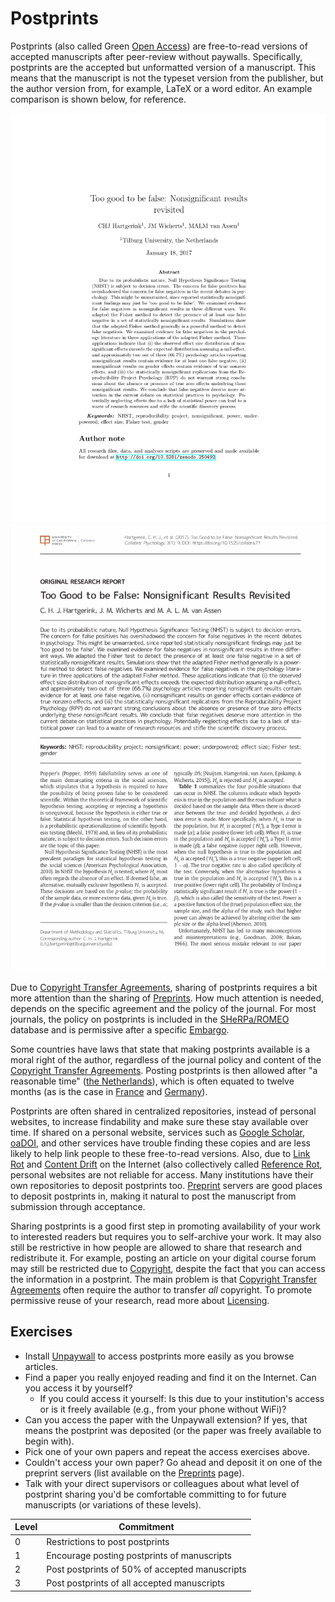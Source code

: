 # Postprints

Postprints (also called Green [Open Access](open-access.md)) are free-to-read versions of accepted manuscripts after peer-review without paywalls. Specifically, postprints are the accepted but unformatted version of a manuscript. This means that the manuscript is not the typeset version from the publisher, but the author version from, for example, LaTeX or a word editor. An example comparison is shown below, for reference.

<!-- Add images of unformatted and formatted for an open access paper -->
<!-- The size of these will be stabilized by use of CSS -->
[![](../assets/figs/postprints-author.png)](https://osf.io/rkumy/)
[![](../assets/figs/postprints-typeset.png)](https://doi.org/10.1525/collabra.71/)

Due to [Copyright Transfer Agreements](copyright-transfer-agreements.md), sharing of postprints requires a bit more attention than the sharing of [Preprints](preprints.md). How much attention is needed, depends on the specific agreement and the policy of the journal. For most journals, the policy on postprints is included in the [SHeRPa/ROMEO](http://www.sherpa.ac.uk/romeo/index.php) database and is permissive after a specific [Embargo](embargo.md).

Some countries have laws that state that making postprints available is a moral right of the author, regardless of the journal policy and content of the [Copyright Transfer Agreements](copyright-transfer-agreements.md). Posting postprints is then allowed after "a reasonable time" ([the Netherlands](http://wetten.overheid.nl/jci1.3:c:BWBR0001886&hoofdstuk=Ia&artikel=25fa&z=2017-09-01&g=2017-09-01)), which is often equated to twelve months (as is the case in [France](http://web.archive.org/web/20171121112449/https://www.openaire.eu/france-final-text-of-the-law-for-oa-has-been-adopted) and [Germany](https://www.gesetze-im-internet.de/englisch_urhg/englisch_urhg.html#p0241)).

Postprints are often shared in centralized repositories, instead of personal websites, to increase findability and make sure these stay available over time. If shared on a personal website, services such as [Google Scholar](google-scholar.md), [oaDOI](https://oadoi.org), and other services have trouble finding these copies and are less likely to help link people to these free-to-read versions. Also, due to [Link Rot](link-rot.md) and [Content Drift](content-drift.md) on the Internet (also collectively called [Reference Rot](reference-rot.md), personal websites are not reliable for access. Many institutions have their own repositories to deposit postprints too. [Preprint](preprints.md) servers are good places to deposit postprints in, making it natural to post the manuscript from submission through acceptance.

Sharing postprints is a good first step in promoting availability of your work to interested readers but requires you to self-archive your work. It may also still be restrictive in how people are allowed to share that research and redistribute it. For example, posting an article on your digital course forum may still be restricted due to [Copyright](copyright.md), despite the fact that you can access the information in a postprint. The main problem is that [Copyright Transfer Agreements](copyright-transfer-agreements.md) often require the author to transfer *all* copyright. To promote permissive reuse of your research, read more about [Licensing](licensing.md).

## Exercises

* Install [Unpaywall](http://unpaywall.org/) to access postprints more easily as you browse articles.
* Find a paper you really enjoyed reading and find it on the Internet. Can you access it by yourself?
	* If you could access it yourself: Is this due to your institution's access or is it freely available (e.g., from your phone without WiFi)?
* Can you access the paper with the Unpaywall extension? If yes, that means the postprint was deposited (or the paper was freely available to begin with).
* Pick one of your own papers and repeat the access exercises above.
* Couldn't access your own paper? Go ahead and deposit it on one of the preprint servers (list available on the [Preprints](preprints.md) page).
* Talk with your direct supervisors or colleagues about what level of postprint sharing you'd be comfortable committing to for future manuscripts (or variations of these levels).

| Level | Commitment                                                        |
|-------|-------------------------------------------------------------------|
| 0     | Restrictions to post postprints                                   |
| 1     | Encourage posting postprints of manuscripts                       |
| 2     | Post postprints of 50% of accepted manuscripts                    |
| 3     | Post postprints of all accepted manuscripts                       |
